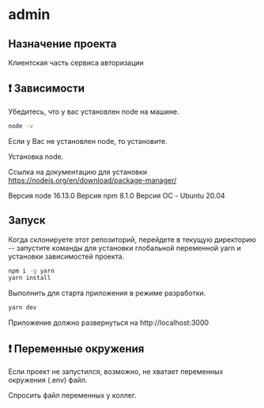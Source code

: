 # admin

## Назначение проекта

Клиентская часть сервиса авторизации

## ❗️ Зависимости

Убедитесь, что у вас установлен node на машине.

```bash
node -v
```

Если у Вас не установлен node, то установите.

Установка node.

Ссылка на документацию для установки https://nodejs.org/en/download/package-manager/

Версия node 16.13.0
Версия npm 8.1.0
Версия ОС - Ubuntu 20.04

## Запуск

Когда склонируете этот репозиторий, перейдете в текущую директорию -- запустите команды для установки глобальной переменной yarn и установки зависимостей проекта.

```bash
npm i -g yarn
yarn install
```

Выполнить для старта приложения в режиме разработки.

```bash
yarn dev
```

Приложение должно развернуться на http://localhost:3000

## ❗️ Переменные окружения

Если проект не запустился, возможно, не хватает переменных окружения (.env) файл.

Спросить файл переменных у коллег.
